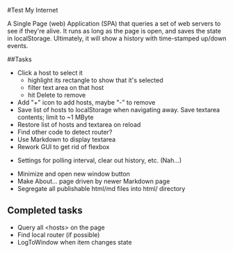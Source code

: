 #Test My Internet

A Single Page (web) Application (SPA) that queries a set of web servers to see if they're alive. 
It runs as long as the page is open, and saves the state in localStorage.
Ultimately, it will show a history with time-stamped up/down events.

##Tasks

- Click a host to select it
    - highlight its rectangle to show that it's selected
    - filter text area on that host
    - hit Delete to remove
- Add "+" icon to add hosts, maybe "-" to remove
- Save list of hosts to localStorage when navigating away.
Save textarea contents; limit to ~1 MByte
- Restore list of hosts and textarea on reload
- Find other code to detect router?
- Use Markdown to display textarea
- Rework GUI to get rid of flexbox
* Settings for polling interval, clear out history, etc. (Nah...)
- Minimize and open new window button
- Make About... page driven by newer Markdown page
- Segregate all publishable html/md files into html/ directory

## Completed tasks

* Query all \<hosts> on the page
* Find local router (if possible)
* LogToWindow when item changes state
